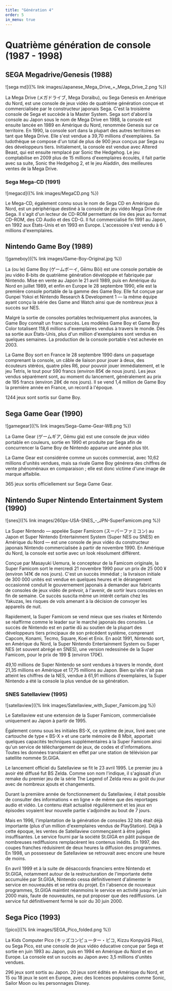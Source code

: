 ```yaml
---
title: "Génération 4"
order: 5
in_menu: true
---
```

# Quatrième génération de console (1987 - 1998)

## SEGA Megadrive/Genesis (1988)

![sega md]({% link images/Japanese_Mega_Drive_+_Mega_Drive_2.png %})

La Mega Drive (メガドライブ, Mega Doraibu), ou Sega Genesis en Amérique du Nord, est une console de jeux vidéo de quatrième génération conçue et commercialisée par le constructeur japonais Sega. C'est la troisième console de Sega et succède à la Master System. Sega sort d'abord la console au Japon sous le nom de Mega Drive en 1988, la console est ensuite lancée en 1989 en Amérique du Nord, renommée Genesis sur ce territoire. En 1990, la console sort dans la plupart des autres territoires en tant que Mega Drive. Elle s'est vendue a 39,70 millions d'exemplaires.
Sa ludothèque se compose d'un total de plus de 900 jeux conçus par Sega ou des développeurs tiers. Initialement, la console est vendue avec Altered Beast, qui est ensuite remplacé par Sonic the Hedgehog. Le jeu comptabilise en 2009 plus de 15 millions d'exemplaires écoulés, il fait partie avec sa suite, Sonic the Hedgehog 2, et le jeu Aladdin, des meilleures ventes de la Mega Drive.

### Sega Mega-CD (1991)

![megacd]({% link images/MegaCD.png %})

Le Mega-CD, également connu sous le nom de Sega CD en Amérique du Nord, est un périphérique destiné à la console de jeu vidéo Mega Drive de Sega. Il s'agit d'un lecteur de CD-ROM permettant de lire des jeux au format CD-ROM, des CD Audio et des CD-G. Il fut commercialisé fin 1991 au Japon, en 1992 aux États-Unis et en 1993 en Europe. L'accessoire s'est vendu à 6 millions d'exemplaires.

## Nintendo Game Boy (1989)

![gameboy]({% link images/Game-Boy-Original.jpg %})

La (ou le) Game Boy (ゲームボーイ, Gēmu Bōi) est une console portable de jeu vidéo 8-bits de quatrième génération développée et fabriquée par Nintendo. Mise en vente au Japon le 21 avril 1989, puis en Amérique du Nord en juillet 1989, et enfin en Europe le 28 septembre 1990, elle est la première console portable de la gamme des Game Boy. Elle fut conçue par Gunpei Yokoi et Nintendo Research & Development 1 — la même équipe ayant conçu la série des Game and Watch ainsi que de nombreux jeux à succès sur NES.

Malgré la sortie de consoles portables techniquement plus avancées, la Game Boy connaît un franc succès. Les modèles Game Boy et Game Boy Color totalisent 118,6 millions d'exemplaires vendus à travers le monde. Dès sa sortie aux États-Unis, plus d'un million d'exemplaires sont vendus en quelques semaines. La production de la console portable s'est achevée en 2003.

La Game Boy sort en France le 28 septembre 1990 dans un paquetage comprenant la console, un câble de liaison pour jouer à deux, des écouteurs stéréos, quatre piles R6, pour pouvoir jouer immédiatement, et le jeu Tetris, le tout pour 590 francs (environ 85€ de nous jours).  Les jeux vendus séparément sont, au moment du lancement, généralement au prix de 195 francs (environ 28€ de nos jours). Il se vend 1,4 million de Game Boy la première année en France, un record à l'époque.

1244 jeux sont sortis sur Game Boy.

## Sega Game Gear (1990)

![gamegear]({% link images/Sega-Game-Gear-WB.png %})

La Game Gear (ゲームギア, Gēmu gia) est une console de jeux vidéo portable en couleurs, sortie en 1990 et produite par Sega afin de concurrencer la Game Boy de Nintendo apparue une année plus tôt.

La Game Gear est considérée comme un succès commercial, avec 10,62 millions d'unités vendues, mais sa rivale Game Boy générera des chiffres de vente phénoménaux en comparaison ; elle est donc victime d'une image de marque affaiblie.

365 jeux sortis officiellement sur Sega Game Gear.

## Nintendo Super Nintendo Entertainment System (1990)

![snes]({% link images/260px-USA-SNES_-_JPN-SuperFamicom.png %})

La Super Nintendo — appelée Super Famicom (スーパーファミコン) au Japon et Super Nintendo Entertainment System (Super NES ou SNES) en Amérique du Nord — est une console de jeux vidéo du constructeur japonais Nintendo commercialisée à partir de novembre 1990. En Amérique du Nord, la console est sortie avec un look résolument différent. 

Conçue par Masayuki Uemura, le concepteur de la Famicom originale, la Super Famicom sort le mercredi 21 novembre 1990 pour un prix de 25 000 ¥ (environ 141€ de nos jours). C'est un succès immédiat ; la livraison initiale de 300 000 unités est vendue en quelques heures et le dérangement occasionné conduit le gouvernement japonais à demander aux fabricants de consoles de jeux vidéo de prévoir, à l'avenir, de sortir leurs consoles en fin de semaine. Ce succès suscita même un intérêt certain chez les Yakuzas, les risques de vols amenant à la décision de convoyer les appareils de nuit.

Rapidement, la Super Famicom se vend mieux que ses rivales et Nintendo se réaffirme comme le leader sur le marché japonais des consoles. Le succès de Nintendo est en partie dû au soutien de la plupart des développeurs tiers principaux de son précédent système, comprenant Capcom, Konami, Tecmo, Square, Koei et Enix. En août 1991, Nintendo sort, en Amérique du Nord, la Super Nintendo Entertainment System ou Super NES (et souvent abrégé en SNES), une version redessinée de la Super Famicom, pour le prix de 199 $ (environ 170€).

49,10 millions de Super Nintendo se sont vendues à travers le monde, dont 21,35 millions en Amérique et 17,75 millions au Japon. Bien qu'elle n'ait pas atteint les chiffres de la NES, vendue à 61,91 millions d'exemplaires, la Super Nintendo a été la console la plus vendue de sa génération. 

### SNES Satellaview (1995)

![satellaview]({% link images/Satellaview_with_Super_Famicom.jpg %})

Le Satellaview est une extension de la Super Famicom, commercialisée uniquement au Japon à partir de 1995.

Également connu sous les initiales BS-X, ce système de jeux, livré avec une cartouche de type « BS-X » et une carte mémoire de 8 Mbit, apportait quelques capacités techniques supplémentaires à la Super Famicom ainsi qu'un service de téléchargement de jeux, de codes et d'informations. Toutes les données transitaient en effet par une station de télévision par satellite nommée St.GIGA.

Le lancement officiel du Satellaview se fit le 23 avril 1995. Le premier jeu à avoir été diffusé fut BS Zelda. Comme son nom l'indique, il s'agissait d'un remake du premier jeu de la série The Legend of Zelda revu au goût du jour avec de nombreux ajouts et changements.

Durant la première année de fonctionnement du Satellaview, il était possible de consulter des informations « en ligne » de même que des reportages audio et vidéo. Le contenu était actualisé régulièrement et les jeux en épisodes voyaient leur nouvelle partie s'adjoindre au bout de 7 jours.

Mais en 1996, l'implantation de la génération de consoles 32 bits était déjà importante (plus d'un million d'exemplaires vendus de PlayStation). Déjà à cette époque, les ventes de Satellaview commençaient à être jugées insuffisantes. Le service fourni par la société St.GIGA en pâtit puisque de nombreuses rediffusions remplacèrent les contenus inédits. En 1997, des coupes franches réduisirent de deux heures la diffusion des programmes. En 1998, un possesseur de Satellaview se retrouvait avec encore une heure de moins.

En avril 1999 et à la suite de désaccords financiers entre Nintendo et St.GIGA, notamment autour de la restructuration de l'importante dette accumulée par St.GIGA, Nintendo cessa définitivement d'alimenter le service en nouveautés et se retira du projet. En l'absence de nouveaux programmes, St.GIGA maintint néanmoins le service en activité jusqu'en juin 2000 mais, faute de nouveautés, ne put proposer que des rediffusions. Le service fut définitivement fermé le soir du 30 juin 2000.

## Sega Pico (1993)

![pico]({% link images/SEGA_Pico_folded.png %})

La Kids Computer Pico (キッズコンピューター・ピコ, Kizzu Konpyūtā Piko), ou Sega Pico, est une console de jeux vidéo éducative conçue par Sega et sortie en juin 1993 au Japon, puis en 1994 en Amérique du Nord et en Europe. La console est un succès au Japon avec 3,5 millions d'unités vendues.

296 jeux sont sortis au Japon. 20 jeux sont édités en Amérique du Nord, et 15 ou 18 jeux le sont en Europe, avec des licences populaires comme Sonic, Sailor Moon ou les personnages Disney. 